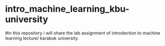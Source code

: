# intro_machine_learning_kbu-university
#in this repository i will share the lab  assignment of introdection to machine learning lecture/ karabuk university.
